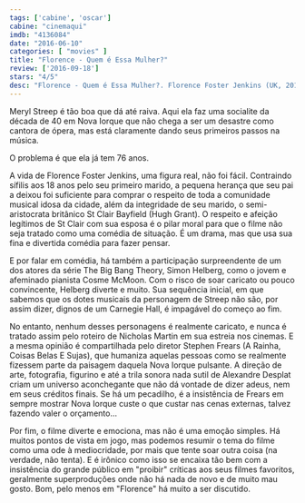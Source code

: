 ```yaml
---
tags: ['cabine', 'oscar']
cabine: "cinemaqui"
imdb: "4136084"
date: "2016-06-10"
categories: [ "movies" ]
title: "Florence - Quem é Essa Mulher?"
review: ['2016-09-18']
stars: "4/5"
desc: "Florence - Quem é Essa Mulher?. Florence Foster Jenkins (UK, 2016). Dirigido por Stephen Frears. Escrito por Nicholas Martin. Com Rebecca Ferguson, Meryl Streep, Hugh Grant, Simon Helberg, Neve Gachev, Nina Arianda, John Kavanagh, Elliot Levey, Dilyana Bouklieva."
---
```

Meryl Streep é tão boa que dá até raiva. Aqui ela faz uma socialite da década de 40 em Nova Iorque que não chega a ser um desastre como cantora de ópera, mas está claramente dando seus primeiros passos na música.

O problema é que ela já tem 76 anos.

A vida de Florence Foster Jenkins, uma figura real, não foi fácil. Contraindo sífilis aos 18 anos pelo seu primeiro marido, a pequena herança que seu pai a deixou foi suficiente para comprar o respeito de toda a comunidade musical idosa da cidade, além da integridade de seu marido, o semi-aristocrata britânico St Clair Bayfield (Hugh Grant). O respeito e afeição legítimos de St Clair com sua esposa é o pilar moral para que o filme não seja tratado como uma comédia de situação. É um drama, mas que usa sua fina e divertida comédia para fazer pensar.

E por falar em comédia, há também a participação surpreendente de um dos atores da série The Big Bang Theory, Simon Helberg, como o jovem e afeminado pianista Cosme McMoon. Com o risco de soar caricato ou pouco convincente, Helberg diverte e muito. Sua sequência inicial, em que sabemos que os dotes musicais da personagem de Streep não são, por assim dizer, dignos de um Carnegie Hall, é impagável do começo ao fim.

No entanto, nenhum desses personagens é realmente caricato, e nunca é tratado assim pelo roteiro de Nicholas Martin em sua estreia nos cinemas. E a mesma opinião é compartilhada pelo diretor Stephen Frears (A Rainha, Coisas Belas E Sujas), que humaniza aquelas pessoas como se realmente fizessem parte da paisagem daquela Nova Iorque pulsante. A direção de arte, fotografia, figurino e até a trila sonora nada sutil de Alexandre Desplat criam um universo aconchegante que não dá vontade de dizer adeus, nem em seus créditos finais. Se há um pecadilho, é a insistência de Frears em sempre mostrar Nova Iorque custe o que custar nas cenas externas, talvez fazendo valer o orçamento...

Por fim, o filme diverte e emociona, mas não é uma emoção simples. Há muitos pontos de vista em jogo, mas podemos resumir o tema do filme como uma ode à mediocridade, por mais que tente soar outra coisa (na verdade, não tenta). E é irônico como isso se encaixa tão bem com a insistência do grande público em "proibir" críticas aos seus filmes favoritos, geralmente superproduções onde não há nada de novo e de muito mau gosto. Bom, pelo menos em "Florence" há muito a ser discutido.
